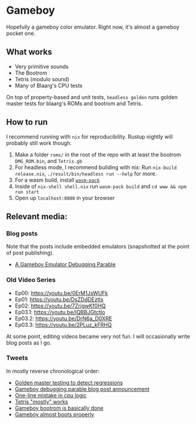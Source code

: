 # Gameboy

Hopefully a gameboy color emulator. Right now, it's almost a gameboy pocket one.

## What works

* Very primitive sounds
* The Bootrom
* Tetris (modulo sound)
* Many of Blaarg's CPU tests

On top of property-based and unit tests, `headless golden` runs golden master tests for blaarg's ROMs and bootrom and Tetris.

## How to run

I recommend running with `nix` for reproducibility. Rustup nightly will probably still work though.

1. Make a folder `roms/` in the root of the repo with at least the bootrom `DMG_ROM.bin`, and `Tetris.gb`
2. For headless mode, I recommend building with nix: Run `nix-build release.nix`, `./result/bin/headless run --help` for more.
3. For a wasm build, install [`wasm-pack`](https://rustwasm.github.io/wasm-pack/)
4. Inside of `nix-shell shell.nix` run `wasm-pack build` and `cd www && npm run start`
5. Open up `localhost:8080` in your browser

## Relevant media:

### Blog posts

Note that the posts include embedded emulators (snapshotted at the point of post publishing).

* [A Gameboy Emulator Debugging Parable](https://bkase.dev/posts/gameboy-debugging-parable)

### Old Video Series

* Ep00: https://youtu.be/0ErM1JsWUFk
* Ep01: https://youtu.be/DsZDdDEztIs
* Ep02: https://youtu.be/7ZrjgwKf0HQ
* Ep03.1: https://youtu.be/IQBBJGtctIo
* Ep03.2: https://youtu.be/DrN6a_D0XRE
* Ep03.3: https://youtu.be/2PLuz_kFRHQ

At some point, editing videos became very not fun. I will occasionally write blog posts as I go.

### Tweets

In mostly reverse chronological order:

* [Golden master testing to detect regressions](https://twitter.com/bkase_/status/1249091551386632192)
* [Gameboy debugging parable blog post announcement](https://twitter.com/bkase_/status/1241555098423234560)
* [One-line mistake in cpu logic](https://twitter.com/bkase_/status/1240870511237828609)
* [Tetris "mostly" works](https://twitter.com/bkase_/status/1233306000158949376)
* [Gameboy bootrom is basically done](https://twitter.com/bkase_/status/1128213391003213824)
* [Gameboy almost boots properly](https://twitter.com/bkase_/status/1125164504705159168)


